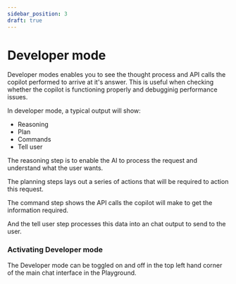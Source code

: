 ```yaml
---
sidebar_position: 3
draft: true
---
```


# Developer mode

Developer modes enables you to see the thought process and API calls the copilot performed to arrive at it's answer. This is useful when checking whether the copilot is functioning properly and debugginig performance issues.

In developer mode, a typical output will show:
- Reasoning
- Plan
- Commands
- Tell user

The reasoning step is to enable the AI to process the request and understand what the user wants. 

The planning steps lays out a series of actions that will be required to action this request. 

The command step shows the API calls the copilot will make to get the information required. 

And the tell user step processes this data into an chat output to send to the user. 

### Activating Developer mode

The Developer mode can be toggled on and off in the top left hand corner of the main chat interface in the Playground. 


